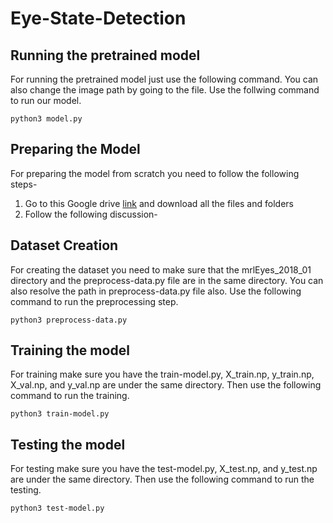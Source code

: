 # Eye-State-Detection

## Running the pretrained model
For running the pretrained model just use the following command. You can also change the image path by 
going to the file. Use the follwing command to run our model.

```
python3 model.py
```

## Preparing the Model
For preparing the model from scratch you need to follow the following steps-

1. Go to this Google drive [link](https://drive.google.com/drive/folders/1I6t3FNLm8uSehRAcN6KbM3d-vpgRFnrQ?usp=sharing) and download all the files and folders
2. Follow the following discussion-

## Dataset Creation
For creating the dataset you need to make sure that the mrlEyes_2018_01 directory and the preprocess-data.py 
file are in the same directory. You can also resolve the path in preprocess-data.py file also.
Use the following command to run the preprocessing step.

```
python3 preprocess-data.py
```

## Training the model
For training make sure you have the train-model.py, X_train.np, y_train.np, X_val.np, and y_val.np are under the same 
directory. Then use the following command to run the training.

```
python3 train-model.py
```

## Testing the model
For testing make sure you have the test-model.py, X_test.np, and y_test.np are under the same 
directory. Then use the following command to run the testing.

```
python3 test-model.py
```

